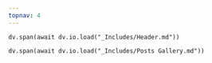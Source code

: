 ```yaml
---
topnav: 4
---
```

```dataviewjs
dv.span(await dv.io.load("_Includes/Header.md"))
```

```dataviewjs
dv.span(await dv.io.load("_Includes/Posts Gallery.md"))
```
